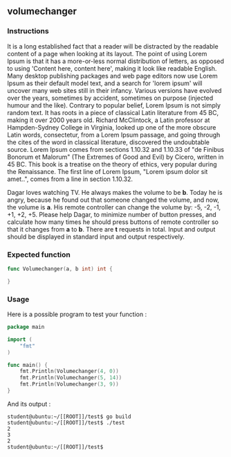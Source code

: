 ## volumechanger

### Instructions

It is a long established fact that a reader will be distracted by the readable content of a page when looking at its layout. The point of using Lorem Ipsum is that it has a more-or-less normal distribution of letters, as opposed to using 'Content here, content here', making it look like readable English. Many desktop publishing packages and web page editors now use Lorem Ipsum as their default model text, and a search for 'lorem ipsum' will uncover many web sites still in their infancy. Various versions have evolved over the years, sometimes by accident, sometimes on purpose (injected humour and the like).
Contrary to popular belief, Lorem Ipsum is not simply random text. It has roots in a piece of classical Latin literature from 45 BC, making it over 2000 years old. Richard McClintock, a Latin professor at Hampden-Sydney College in Virginia, looked up one of the more obscure Latin words, consectetur, from a Lorem Ipsum passage, and going through the cites of the word in classical literature, discovered the undoubtable source. Lorem Ipsum comes from sections 1.10.32 and 1.10.33 of "de Finibus Bonorum et Malorum" (The Extremes of Good and Evil) by Cicero, written in 45 BC. This book is a treatise on the theory of ethics, very popular during the Renaissance. The first line of Lorem Ipsum, "Lorem ipsum dolor sit amet..", comes from a line in section 1.10.32.

Dagar loves watching TV. He always makes the volume to be **b**. Today he is angry, because he found out that someone changed the volume, and now, the volume is **a**.
His remote controller can change the volume by: -5, -2, -1, +1, +2, +5.
Please help Dagar, to minimize number of button presses, and calculate how many times he should press buttons of remote controller so that it changes from **a** to **b**.
There are **t** requests in total.
Input and output should be displayed in standard input and output respectively.

### Expected function

```go
func Volumechanger(a, b int) int {

}
```

### Usage

Here is a possible program to test your function :

```go
package main

import (
	"fmt"
)

func main() {
	fmt.Println(Volumechanger(4, 0))
	fmt.Println(Volumechanger(5, 14))
	fmt.Println(Volumechanger(3, 9))
}
```

And its output :

```console
student@ubuntu:~/[[ROOT]]/test$ go build
student@ubuntu:~/[[ROOT]]/test$ ./test
2
3
2
student@ubuntu:~/[[ROOT]]/test$
```
